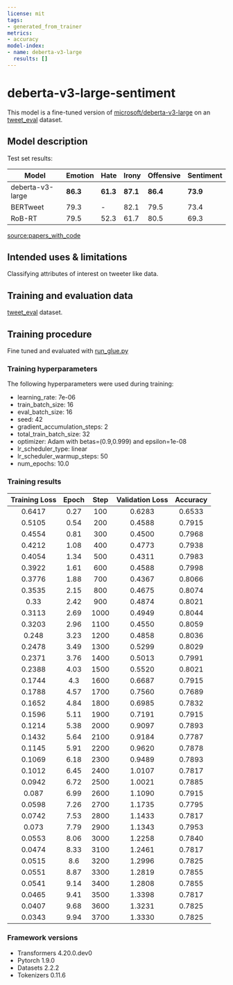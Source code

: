 ```yaml
---
license: mit
tags:
- generated_from_trainer
metrics:
- accuracy
model-index:
- name: deberta-v3-large
  results: []
---
```


# deberta-v3-large-sentiment

This model is a fine-tuned version of [microsoft/deberta-v3-large](https://huggingface.co/microsoft/deberta-v3-large) on an [tweet_eval](https://huggingface.co/datasets/tweet_eval)  dataset.

## Model description

Test set results:

| Model                      | Emotion       | Hate          | Irony         | Offensive     | Sentiment     | 
| -------------              | ------------- | ------------- | ------------- | ------------- | ------------- | 
| deberta-v3-large           | **86.3**      | **61.3**      | **87.1**      | **86.4**      | **73.9**      | 
| BERTweet                   | 79.3          | -             | 82.1          | 79.5          | 73.4          | 
| RoB-RT                     | 79.5          | 52.3          | 61.7          | 80.5          | 69.3          | 

[source:papers_with_code](https://paperswithcode.com/sota/sentiment-analysis-on-tweeteval)


## Intended uses & limitations

Classifying attributes of interest on tweeter like data. 

## Training and evaluation data

[tweet_eval](https://huggingface.co/datasets/tweet_eval)  dataset.

## Training procedure

Fine tuned and evaluated with [run_glue.py]()
### Training hyperparameters

The following hyperparameters were used during training:
- learning_rate: 7e-06
- train_batch_size: 16
- eval_batch_size: 16
- seed: 42
- gradient_accumulation_steps: 2
- total_train_batch_size: 32
- optimizer: Adam with betas=(0.9,0.999) and epsilon=1e-08
- lr_scheduler_type: linear
- lr_scheduler_warmup_steps: 50
- num_epochs: 10.0

### Training results

| Training Loss | Epoch | Step | Validation Loss | Accuracy |
|:-------------:|:-----:|:----:|:---------------:|:--------:|
| 0.6417        | 0.27  | 100  | 0.6283          | 0.6533   |
| 0.5105        | 0.54  | 200  | 0.4588          | 0.7915   |
| 0.4554        | 0.81  | 300  | 0.4500          | 0.7968   |
| 0.4212        | 1.08  | 400  | 0.4773          | 0.7938   |
| 0.4054        | 1.34  | 500  | 0.4311          | 0.7983   |
| 0.3922        | 1.61  | 600  | 0.4588          | 0.7998   |
| 0.3776        | 1.88  | 700  | 0.4367          | 0.8066   |
| 0.3535        | 2.15  | 800  | 0.4675          | 0.8074   |
| 0.33          | 2.42  | 900  | 0.4874          | 0.8021   |
| 0.3113        | 2.69  | 1000 | 0.4949          | 0.8044   |
| 0.3203        | 2.96  | 1100 | 0.4550          | 0.8059   |
| 0.248         | 3.23  | 1200 | 0.4858          | 0.8036   |
| 0.2478        | 3.49  | 1300 | 0.5299          | 0.8029   |
| 0.2371        | 3.76  | 1400 | 0.5013          | 0.7991   |
| 0.2388        | 4.03  | 1500 | 0.5520          | 0.8021   |
| 0.1744        | 4.3   | 1600 | 0.6687          | 0.7915   |
| 0.1788        | 4.57  | 1700 | 0.7560          | 0.7689   |
| 0.1652        | 4.84  | 1800 | 0.6985          | 0.7832   |
| 0.1596        | 5.11  | 1900 | 0.7191          | 0.7915   |
| 0.1214        | 5.38  | 2000 | 0.9097          | 0.7893   |
| 0.1432        | 5.64  | 2100 | 0.9184          | 0.7787   |
| 0.1145        | 5.91  | 2200 | 0.9620          | 0.7878   |
| 0.1069        | 6.18  | 2300 | 0.9489          | 0.7893   |
| 0.1012        | 6.45  | 2400 | 1.0107          | 0.7817   |
| 0.0942        | 6.72  | 2500 | 1.0021          | 0.7885   |
| 0.087         | 6.99  | 2600 | 1.1090          | 0.7915   |
| 0.0598        | 7.26  | 2700 | 1.1735          | 0.7795   |
| 0.0742        | 7.53  | 2800 | 1.1433          | 0.7817   |
| 0.073         | 7.79  | 2900 | 1.1343          | 0.7953   |
| 0.0553        | 8.06  | 3000 | 1.2258          | 0.7840   |
| 0.0474        | 8.33  | 3100 | 1.2461          | 0.7817   |
| 0.0515        | 8.6   | 3200 | 1.2996          | 0.7825   |
| 0.0551        | 8.87  | 3300 | 1.2819          | 0.7855   |
| 0.0541        | 9.14  | 3400 | 1.2808          | 0.7855   |
| 0.0465        | 9.41  | 3500 | 1.3398          | 0.7817   |
| 0.0407        | 9.68  | 3600 | 1.3231          | 0.7825   |
| 0.0343        | 9.94  | 3700 | 1.3330          | 0.7825   |


### Framework versions

- Transformers 4.20.0.dev0
- Pytorch 1.9.0
- Datasets 2.2.2
- Tokenizers 0.11.6
